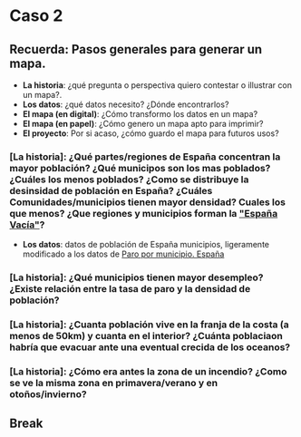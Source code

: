 # Caso 2 

## Recuerda: Pasos generales para generar un mapa. 
* **La historia**: ¿qué pregunta o perspectiva quiero contestar o illustrar con un mapa?.
* **Los datos**: ¿qué datos necesito? ¿Dónde encontrarlos?
* **El mapa (en digital)**: ¿Cómo transformo los datos en un mapa?
* **El mapa (en papel)**: ¿Cómo genero un mapa apto para imprimir?
* **El proyecto**: Por si acaso, ¿cómo guardo el mapa para futuros usos? 


### [La historia]: ¿Qué partes/regiones de España concentran la mayor población? ¿Qué municipos son los mas poblados? ¿Cuáles los menos poblados? ¿Como se distribuye la desinsidad de población en España? ¿Cuáles Comunidades/municipios tienen mayor densidad? Cuales los que menos? ¿Que regiones y municipios forman la ["España Vacía"](https://elpais.com/cultura/2016/04/19/babelia/1461071676_157409.html)?

* **Los datos**: datos de población de España municipios, ligeramente modificado a los datos de [Paro por municipio. España](http://opendata.esri.es/datasets/paro-por-municipio.-espa%C3%B1a)

### [La historia]: ¿Qué municipios tienen mayor desempleo? ¿Existe relación entre la tasa de paro y la densidad de población?

### [La historia]: ¿Cuanta población vive en la franja de la costa (a menos de 50km) y cuanta en el interior? ¿Cuánta poblaciaon habría que evacuar ante una eventual crecida de los oceanos?

### [La historia]: ¿Cómo era antes la zona de un incendio? ¿Como se ve la misma zona en primavera/verano y en otoños/invierno?

## Break

